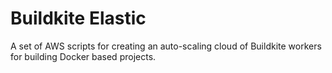 Buildkite Elastic
=================

A set of AWS scripts for creating an auto-scaling cloud of Buildkite workers for
building Docker based projects.


